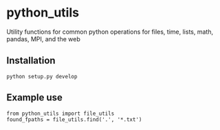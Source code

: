 # python_utils
Utility functions for common python operations for files, time, lists, math, pandas, MPI, and the web

## Installation

  ```
  python setup.py develop
  ```

## Example use

  ```
  from python_utils import file_utils
  found_fpaths = file_utils.find('.', '*.txt')
  ```
